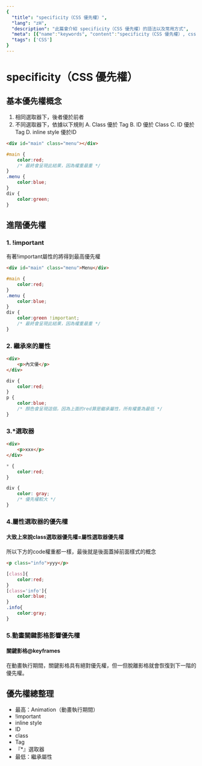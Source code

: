 ```yaml
---
{
  "title": "specificity（CSS 優先權）",
  "lang": "zH",
  "description": "此篇會介紹 specificity（CSS 優先權）的語法以及常用方式",
  "meta": [{"name":"keywords", "content":"specificity（CSS 優先權）, css, css3, css specificity"}],
  "tags": ['CSS']
}
---
```

# specificity（CSS 優先權）

## 基本優先權概念
1. 相同選取器下，後者優於前者
2. 不同選取器下，依據以下規則
    A. Class 優於 Tag
    B. ID 優於 Class
    C. ID 優於 Tag
    D. inline style 優於ID
```html
<div id="main" class="menu"></div>
```
```css
#main {
    color:red;
    /* 最終會呈現此結果，因為權重最重 */
}
.menu {
    color:blue;
}
div {
    color:green;
}
```

## 進階優先權
### 1. !important
有著!important屬性的將得到最高優先權
```html
<div id="main" class="menu">Menu</div>
```
```css
#main {
    color:red;
}
.menu {
    color:blue;
}
div {
    color:green !important;
    /* 最終會呈現此結果，因為權重最重 */
}
```

### 2. 繼承來的屬性
```html
<div>
    <p>內文優</p>
</div>
```
```css
div {
    color:red;
}
p {
    color:blue;
    /* 顏色會呈現這個，因為上面的red算是繼承屬性，所有權重為最低 */
}
```

### 3.*選取器
```html
<div>
    <p>xxx</p>
</div>
```
```css
* {
    color:red;
}

div {
    color: gray;
    /* 優先權較大 */
}
```

### 4.屬性選取器的優先權
#### 大致上來說class選取器優先權=屬性選取器優先權
所以下方的code權重都一樣，最後就是後面蓋掉前面樣式的概念
```html
<p class="info">yyy</p>
```
```css
[class]{
    color:red;
}
[class='info']{
    color:blue;
}
.info{
    color:gray;
}
```

### 5.動畫關鍵影格影響優先權
#### 關鍵影格@keyframes
在動畫執行期間，關鍵影格具有絕對優先權，但一但脫離影格就會恢復到下一階的優先權。

## 優先權總整理
* 最高：Animation（動畫執行期間）
* !important
* inline style
* ID
* class
* Tag
* 『*』選取器
* 最低：繼承屬性
